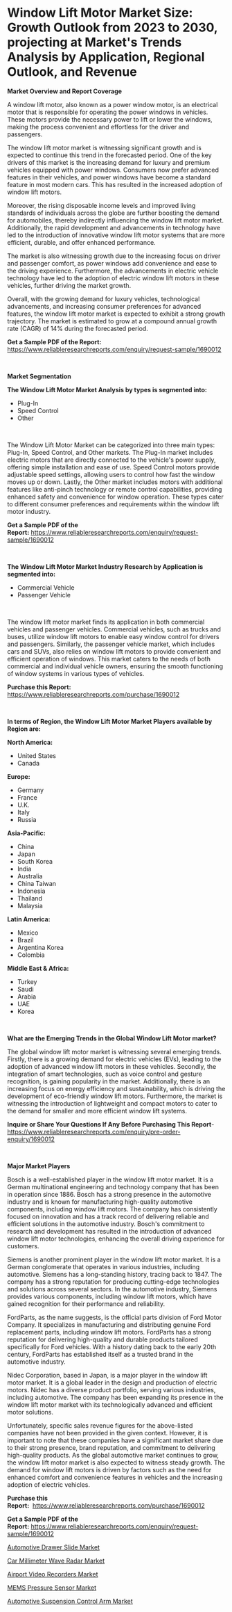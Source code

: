 <p><h1>Window Lift Motor Market Size: Growth Outlook from 2023 to 2030, projecting at Market's Trends Analysis by Application, Regional Outlook, and Revenue</h1></p><p><strong>Market Overview and Report Coverage</strong></p>
<p><p>A window lift motor, also known as a power window motor, is an electrical motor that is responsible for operating the power windows in vehicles. These motors provide the necessary power to lift or lower the windows, making the process convenient and effortless for the driver and passengers.</p><p>The window lift motor market is witnessing significant growth and is expected to continue this trend in the forecasted period. One of the key drivers of this market is the increasing demand for luxury and premium vehicles equipped with power windows. Consumers now prefer advanced features in their vehicles, and power windows have become a standard feature in most modern cars. This has resulted in the increased adoption of window lift motors.</p><p>Moreover, the rising disposable income levels and improved living standards of individuals across the globe are further boosting the demand for automobiles, thereby indirectly influencing the window lift motor market. Additionally, the rapid development and advancements in technology have led to the introduction of innovative window lift motor systems that are more efficient, durable, and offer enhanced performance.</p><p>The market is also witnessing growth due to the increasing focus on driver and passenger comfort, as power windows add convenience and ease to the driving experience. Furthermore, the advancements in electric vehicle technology have led to the adoption of electric window lift motors in these vehicles, further driving the market growth.</p><p>Overall, with the growing demand for luxury vehicles, technological advancements, and increasing consumer preferences for advanced features, the window lift motor market is expected to exhibit a strong growth trajectory. The market is estimated to grow at a compound annual growth rate (CAGR) of 14% during the forecasted period.</p></p>
<p><strong>Get a Sample PDF of the Report:</strong> <a href="https://www.reliableresearchreports.com/enquiry/request-sample/1690012">https://www.reliableresearchreports.com/enquiry/request-sample/1690012</a></p>
<p>&nbsp;</p>
<p><strong>Market Segmentation</strong></p>
<p><strong>The Window Lift Motor Market Analysis by types is segmented into:</strong></p>
<p><ul><li>Plug-In</li><li>Speed Control</li><li>Other</li></ul></p>
<p>&nbsp;</p>
<p><p>The Window Lift Motor Market can be categorized into three main types: Plug-In, Speed Control, and Other markets. The Plug-In market includes electric motors that are directly connected to the vehicle's power supply, offering simple installation and ease of use. Speed Control motors provide adjustable speed settings, allowing users to control how fast the window moves up or down. Lastly, the Other market includes motors with additional features like anti-pinch technology or remote control capabilities, providing enhanced safety and convenience for window operation. These types cater to different consumer preferences and requirements within the window lift motor industry.</p></p>
<p><strong>Get a Sample PDF of the Report:</strong>&nbsp;<a href="https://www.reliableresearchreports.com/enquiry/request-sample/1690012">https://www.reliableresearchreports.com/enquiry/request-sample/1690012</a></p>
<p>&nbsp;</p>
<p><strong>The Window Lift Motor Market Industry Research by Application is segmented into:</strong></p>
<p><ul><li>Commercial Vehicle</li><li>Passenger Vehicle</li></ul></p>
<p>&nbsp;</p>
<p><p>The window lift motor market finds its application in both commercial vehicles and passenger vehicles. Commercial vehicles, such as trucks and buses, utilize window lift motors to enable easy window control for drivers and passengers. Similarly, the passenger vehicle market, which includes cars and SUVs, also relies on window lift motors to provide convenient and efficient operation of windows. This market caters to the needs of both commercial and individual vehicle owners, ensuring the smooth functioning of window systems in various types of vehicles.</p></p>
<p><strong>Purchase this Report:</strong>&nbsp; <a href="https://www.reliableresearchreports.com/purchase/1690012">https://www.reliableresearchreports.com/purchase/1690012</a></p>
<p>&nbsp;</p>
<p><strong>In terms of Region, the Window Lift Motor Market Players available by Region are:</strong></p>
<p>
    <p> <strong> North America: </strong>
        <ul>
            <li>United States</li>
            <li>Canada</li>
        </ul>
        </p> 
    <p> <strong> Europe: </strong>
        <ul>
            <li>Germany</li>
            <li>France</li>
            <li>U.K.</li>
            <li>Italy</li>
            <li>Russia</li>
        </ul>
        </p> 
    <p> <strong> Asia-Pacific: </strong>
        <ul>
            <li>China</li>
            <li>Japan</li>
            <li>South Korea</li>
            <li>India</li>
            <li>Australia</li>
            <li>China Taiwan</li>
            <li>Indonesia</li>
            <li>Thailand</li>
            <li>Malaysia</li>
        </ul>
        </p> 
    <p> <strong> Latin America: </strong>
        <ul>
            <li>Mexico</li>
            <li>Brazil</li>
            <li>Argentina Korea</li>
            <li>Colombia</li>
        </ul>
        </p> 
    <p> <strong> Middle East & Africa: </strong>
        <ul>
            <li>Turkey</li>
            <li>Saudi</li>
            <li>Arabia</li>
            <li>UAE</li>
            <li>Korea</li>
        </ul>
    </p>
    </p>
<p>&nbsp;</p>
<p><strong>What are the Emerging Trends in the Global Window Lift Motor market?</strong></p>
<p><p>The global window lift motor market is witnessing several emerging trends. Firstly, there is a growing demand for electric vehicles (EVs), leading to the adoption of advanced window lift motors in these vehicles. Secondly, the integration of smart technologies, such as voice control and gesture recognition, is gaining popularity in the market. Additionally, there is an increasing focus on energy efficiency and sustainability, which is driving the development of eco-friendly window lift motors. Furthermore, the market is witnessing the introduction of lightweight and compact motors to cater to the demand for smaller and more efficient window lift systems.</p></p>
<p><strong>Inquire or Share Your Questions If Any Before Purchasing This Report</strong>- <a href="https://www.reliableresearchreports.com/enquiry/pre-order-enquiry/1690012">https://www.reliableresearchreports.com/enquiry/pre-order-enquiry/1690012</a></p>
<p>&nbsp;</p>
<p><strong>Major Market Players</strong></p>
<p><p>Bosch is a well-established player in the window lift motor market. It is a German multinational engineering and technology company that has been in operation since 1886. Bosch has a strong presence in the automotive industry and is known for manufacturing high-quality automotive components, including window lift motors. The company has consistently focused on innovation and has a track record of delivering reliable and efficient solutions in the automotive industry. Bosch's commitment to research and development has resulted in the introduction of advanced window lift motor technologies, enhancing the overall driving experience for customers.</p><p>Siemens is another prominent player in the window lift motor market. It is a German conglomerate that operates in various industries, including automotive. Siemens has a long-standing history, tracing back to 1847. The company has a strong reputation for producing cutting-edge technologies and solutions across several sectors. In the automotive industry, Siemens provides various components, including window lift motors, which have gained recognition for their performance and reliability.</p><p>FordParts, as the name suggests, is the official parts division of Ford Motor Company. It specializes in manufacturing and distributing genuine Ford replacement parts, including window lift motors. FordParts has a strong reputation for delivering high-quality and durable products tailored specifically for Ford vehicles. With a history dating back to the early 20th century, FordParts has established itself as a trusted brand in the automotive industry.</p><p>Nidec Corporation, based in Japan, is a major player in the window lift motor market. It is a global leader in the design and production of electric motors. Nidec has a diverse product portfolio, serving various industries, including automotive. The company has been expanding its presence in the window lift motor market with its technologically advanced and efficient motor solutions.</p><p>Unfortunately, specific sales revenue figures for the above-listed companies have not been provided in the given context. However, it is important to note that these companies have a significant market share due to their strong presence, brand reputation, and commitment to delivering high-quality products. As the global automotive market continues to grow, the window lift motor market is also expected to witness steady growth. The demand for window lift motors is driven by factors such as the need for enhanced comfort and convenience features in vehicles and the increasing adoption of electric vehicles.</p></p>
<p><strong>Purchase this Report:</strong>&nbsp;&nbsp;<a href="https://www.reliableresearchreports.com/purchase/1690012">https://www.reliableresearchreports.com/purchase/1690012</a></p>
<p></p>
<p><strong>Get a Sample PDF of the Report:</strong>&nbsp;<a href="https://www.reliableresearchreports.com/enquiry/request-sample/1690012">https://www.reliableresearchreports.com/enquiry/request-sample/1690012</a></p>
<p><p><a href="https://www.linkedin.com/pulse/automotive-drawer-slide-market-size-growth-forecast-from/">Automotive Drawer Slide Market</a></p><p><a href="https://github.com/aasishrp01/Market-Research-Report-List-1/blob/main/car-millimeter-wave-radar-market.md">Car Millimeter Wave Radar Market</a></p><p><a href="https://medium.com/@loretamusaj85/airport-video-recorders-market-size-cagr-trends-2024-2030-6b8fb2256ac2">Airport Video Recorders Market</a></p><p><a href="https://github.com/Paul14Anderson63/Market-Research-Report-List-1/blob/main/mems-pressure-sensor-market.md">MEMS Pressure Sensor Market</a></p><p><a href="https://www.linkedin.com/pulse/automotive-suspension-control-arm-market-size-share-amp-trends/">Automotive Suspension Control Arm Market</a></p></p>